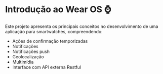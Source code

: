 # Introdução ao Wear OS ⌚

Este projeto apresenta os principais conceitos no desenvolvimento de uma aplicação para smartwatches, compreendendo:

* Ações de confirmação temporizadas
* Notificações
* Notificações push
* Geolocalização
* Multimídia
* Interface com API externa Restful
